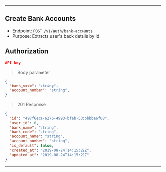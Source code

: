 
----------------------------------------------------------------------------------
## Create Bank Accounts
* Endpoint: `POST /v1/auth/bank-accounts`
* Purpose: Extracts user's back details by id.

## Authorization

```json
API key
```

> Body parameter
```json
{
  "bank_code": "string",
  "account_number": "string",
}
```
> 201 Response

```json
{
  "id": "497f6eca-6276-4993-bfeb-53cbbbba6f08",
  "user_id": 0,
  "bank_name": "string",
  "bank_code": "string",
  "account_name": "string",
  "account_number": "string",
  "is_default": false,
  "created_at": "2019-08-24T14:15:22Z",
  "updated_at": "2019-08-24T14:15:22Z"
}
```
----------------------------------------------------------------------------------